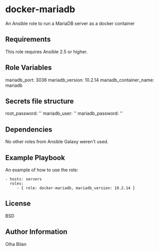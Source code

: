 docker-mariadb
=========

An Ansible role to run a MariaDB server as a docker container

Requirements
------------

This role requires Ansible 2.5 or higher.

Role Variables
--------------

mariadb_port: 3036
mariadb_version: 10.2.14
mariadb_container_name: mariadb

Secrets file structure
-------
root_password: ''
mariadb_user: ''
mariadb_password: ''

Dependencies
------------

No other roles from Ansible Galaxy weren't used.

Example Playbook
----------------

An example of how to use the role:

    - hosts: servers
      roles:
         - { role: docker-mariadb, mariadb_version: 10.2.14 }

License
-------

BSD

Author Information
------------------

Olha Bilan